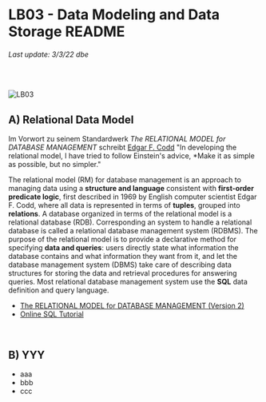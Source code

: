 # LB03 - Data Modeling and Data Storage README
###### Last update: 3/3/22 dbe
</br>

![LB03](https://github.com/sawubona-gmbh/BINA-FS22-WORK/blob/main/zImages/MSc-WI_BINA_LB3_Data%20Modeling.png)

## A) Relational Data Model

Im Vorwort zu seinem Standardwerk *The RELATIONAL MODEL for DATABASE MANAGEMENT* schreibt [Edgar F. Codd](https://de.wikipedia.org/wiki/Edgar_F._Codd) "In developing the relational model, I have tried to follow Einstein's advice, *Make it as simple as possible, but no simpler." 

The relational model (RM) for database management is an approach to managing data using a **structure and language** consistent with **first-order predicate logic**, first described in 1969 by English computer scientist Edgar F. Codd, where all data is represented in terms of **tuples**, grouped into **relations**. 
A database organized in terms of the relational model is a relational database (RDB). Corresponding an system to handle a relational database is called a relational database management system (RDBMS). 
The purpose of the relational model is to provide a declarative method for specifying **data and queries**: users directly state what information the database contains and what information they want from it, and let the database management system (DBMS) take care of describing data structures for storing the data and retrieval procedures for answering queries. Most relational database management system use the **SQL** data definition and query language.

* [The RELATIONAL MODEL for DATABASE MANAGEMENT (Version 2)](https://datavizcatalogue.com/)  
* [Online SQL Tutorial](https://www.w3schools.com/sql/default.asp)    
</br>

## B) YYY

* aaa
* bbb
* ccc
